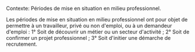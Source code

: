 Contexte: Périodes de mise en situation en milieu professionnel.

Les périodes de mise en situation en milieu professionnel ont pour objet de permettre à un travailleur, privé ou non d'emploi, ou à un demandeur d'emploi : 1° Soit de découvrir un métier ou un secteur d'activité ; 2° Soit de confirmer un projet professionnel ; 3° Soit d'initier une démarche de recrutement.